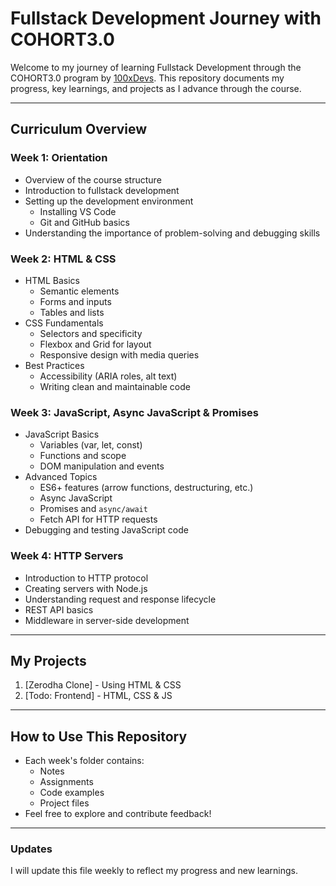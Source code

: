 # Fullstack Development Journey with COHORT3.0

Welcome to my journey of learning Fullstack Development through the COHORT3.0 program by [100xDevs](https://100xdevs.com/). This repository documents my progress, key learnings, and projects as I advance through the course.

---

## **Curriculum Overview**

### Week 1: Orientation

- Overview of the course structure
- Introduction to fullstack development
- Setting up the development environment
  - Installing VS Code
  - Git and GitHub basics
- Understanding the importance of problem-solving and debugging skills

### Week 2: HTML & CSS

- HTML Basics
  - Semantic elements
  - Forms and inputs
  - Tables and lists
- CSS Fundamentals
  - Selectors and specificity
  - Flexbox and Grid for layout
  - Responsive design with media queries
- Best Practices
  - Accessibility (ARIA roles, alt text)
  - Writing clean and maintainable code

### Week 3: JavaScript, Async JavaScript & Promises

- JavaScript Basics
  - Variables (var, let, const)
  - Functions and scope
  - DOM manipulation and events
- Advanced Topics
  - ES6+ features (arrow functions, destructuring, etc.)
  - Async JavaScript
  - Promises and `async/await`
  - Fetch API for HTTP requests
- Debugging and testing JavaScript code

### Week 4: HTTP Servers

- Introduction to HTTP protocol
- Creating servers with Node.js
- Understanding request and response lifecycle
- REST API basics
- Middleware in server-side development

---

## **My Projects**

1. [Zerodha Clone] - Using HTML & CSS
2. [Todo: Frontend] - HTML, CSS & JS

---

## **How to Use This Repository**

- Each week's folder contains:
  - Notes
  - Assignments
  - Code examples
  - Project files
- Feel free to explore and contribute feedback!

---

### Updates

I will update this file weekly to reflect my progress and new learnings.
